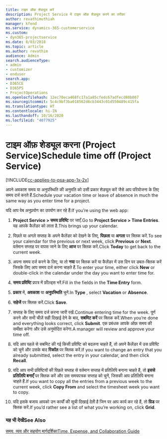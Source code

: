 ```yaml
---
title: टाइम ऑफ़ शेड्यूल करें
description: Project Service में टाइम ऑफ़ शेड्यूल करने का तरीका
author: revathimuthiah
manager: kfend
ms.service: dynamics-365-customerservice
ms.custom:
- dyn365-projectservice
ms.date: 8/03/2018
ms.topic: article
ms.author: revathim
audience: Admin
search.audienceType:
- admin
- customizer
- enduser
search.app:
- D365CE
- D365PS
- ProjectOperations
ms.openlocfilehash: 12ec70eca468fc17a1a85cfedc67adfecd80b007
ms.sourcegitcommit: 5c4c9bf3ba018562d6cb3443c01d550489c415fa
ms.translationtype: HT
ms.contentlocale: hi-IN
ms.lasthandoff: 10/16/2020
ms.locfileid: "4077925"
---
```

# <a name="schedule-time-off-project-service"></a><span data-ttu-id="1b1eb-103">टाइम ऑफ़ शेड्यूल करना (Project Service)</span><span class="sxs-lookup"><span data-stu-id="1b1eb-103">Schedule time off (Project Service)</span></span>

[!INCLUDE[cc-applies-to-psa-app-1x-2x](../includes/cc-applies-to-psa-app-1x-2x.md)]

<span data-ttu-id="1b1eb-104">अपने अवकाश समय या अनुपस्थिति की अनुमति को उसी प्रकार शेड्यूल करें जैसे आप परियोजना के लिए समय दर्ज करते हैं.</span><span class="sxs-lookup"><span data-stu-id="1b1eb-104">Schedule your vacation time or leave of absence in much the same way as you enter time for a project.</span></span>  
  
 <span data-ttu-id="1b1eb-105">यदि आप वेब अनुप्रयोग का उपयोग कर रहे हैं:</span><span class="sxs-lookup"><span data-stu-id="1b1eb-105">If you’re using the web app:</span></span>  
  
1.  <span data-ttu-id="1b1eb-106">**Project Service > समय प्रविष्टि** पर जाएँ.</span><span class="sxs-lookup"><span data-stu-id="1b1eb-106">Go to **Project Service > Time Entries**.</span></span> <span data-ttu-id="1b1eb-107">यह आपके कैलेंडर को लाता है.</span><span class="sxs-lookup"><span data-stu-id="1b1eb-107">This brings up your calendar.</span></span>  
  
2.  <span data-ttu-id="1b1eb-108">पिछले या अगले सप्ताह के अपने कैलेंडर को देखने के लिए, **पिछला** या **अगला** पर क्लिक करें.</span><span class="sxs-lookup"><span data-stu-id="1b1eb-108">To see your calendar for the previous or next week, click **Previous** or **Next**.</span></span> <span data-ttu-id="1b1eb-109">वर्तमान सप्ताह पर वापस जाने के लिए **आज** पर क्लिक करें.</span><span class="sxs-lookup"><span data-stu-id="1b1eb-109">Click **Today** to get back to the current week.</span></span>  
  
3.  <span data-ttu-id="1b1eb-110">अपना समय दर्ज करने के लिए, या तो **नया** पर क्लिक करें या कैलेंडर में उस दिन पर डबल-क्लिक करें जिसके लिए आप समय दर्ज करना चाहते हैं.</span><span class="sxs-lookup"><span data-stu-id="1b1eb-110">To enter your time, either click **New** or double-click in the calendar under the day you want to enter time for.</span></span>  
  
4.  <span data-ttu-id="1b1eb-111">**समय प्रविष्टि** प्रपत्र में फ़ील्ड्स भरें.</span><span class="sxs-lookup"><span data-stu-id="1b1eb-111">Fill in the fields in the **Time Entry** form.</span></span>  
  
5.  <span data-ttu-id="1b1eb-112">**प्रकार** में, **अवकाश** या **अनुपस्थिति** चुनें.</span><span class="sxs-lookup"><span data-stu-id="1b1eb-112">In **Type** , select **Vacation** or **Absence**.</span></span>  
  
6.  <span data-ttu-id="1b1eb-113">**सहेजें** पर क्लिक करें.</span><span class="sxs-lookup"><span data-stu-id="1b1eb-113">Click **Save**.</span></span>  
  
7.  <span data-ttu-id="1b1eb-114">सप्ताह के लिए समय दर्ज करना जारी रखें.</span><span class="sxs-lookup"><span data-stu-id="1b1eb-114">Continue entering time for the week.</span></span> <span data-ttu-id="1b1eb-115">पूर्ण करने और सभी चीज़ें सही दिखाई देने के बाद, **सबमिट करें** पर क्लिक करें.</span><span class="sxs-lookup"><span data-stu-id="1b1eb-115">When you’re done and everything looks correct, click **Submit**.</span></span> <span data-ttu-id="1b1eb-116">एक प्रबंधक आपके ऑफ़ समय की समीक्षा करेगा और उसे अनुमोदित करेगा.</span><span class="sxs-lookup"><span data-stu-id="1b1eb-116">A manager will review and approve your time off.</span></span>  
  
8.  <span data-ttu-id="1b1eb-117">यदि आप पहले से सबमिट की गई किसी प्रविष्टि को बदलना चाहते हैं, तो अपने कैलेंडर में उस प्रविष्टि को चुनें और उसके बाद **रिकॉल** पर क्लिक करें.</span><span class="sxs-lookup"><span data-stu-id="1b1eb-117">If you want to change an entry that you already submitted, select the entry in your calendar, and then click **Recall**.</span></span>  
  
9. <span data-ttu-id="1b1eb-118">यदि आप सभी प्रविष्टियों की पिछले सप्ताह से वर्तमान सप्ताह में प्रतिलिपि बनाना चाहते हैं, तो **इससे प्रतिलिपि बनाएँ** पर क्लिक करें और उस समयपत्रक सप्ताह को चुनें, जिसकी आप प्रतिलिपि बनाना चाहते हैं.</span><span class="sxs-lookup"><span data-stu-id="1b1eb-118">If you want to copy all the entries from a previous week to the current week, click **Copy From** and select the timesheet week you want to copy.</span></span>  
  
10. <span data-ttu-id="1b1eb-119">यदि इसके बजाय आपको उन कार्यों की सूची दिखाई देती है जिन पर आप कार्य कर रहे हैं, तो **ग्रिड** पर क्लिक करें.</span><span class="sxs-lookup"><span data-stu-id="1b1eb-119">If you’d rather see a list of what you’re working on, click **Grid**.</span></span>  
  
### <a name="see-also"></a><span data-ttu-id="1b1eb-120">यह भी देखें</span><span class="sxs-lookup"><span data-stu-id="1b1eb-120">See Also</span></span>  
 [<span data-ttu-id="1b1eb-121">समय, व्यय और सहयोग मार्गदर्शिका</span><span class="sxs-lookup"><span data-stu-id="1b1eb-121">Time, Expense, and Collaboration Guide</span></span>](../psa/time-expense-collaboration-guide.md)
